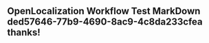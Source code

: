 <properties
ms.topic="hero-topic"
ms.test1="hero-topic"
ms.test2="test"/>

## OpenLocalization Workflow Test MarkDown ded57646-77b9-4690-8ac9-4c8da233cfea thanks!
